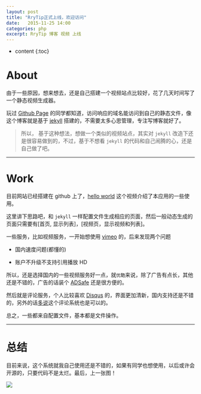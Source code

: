 ```yaml
---
layout: post
title: "RryTip正式上线，欢迎访问"
date:   2015-11-25 14:00
categories: php
excerpt: RryTip 博客 视频 上线
---
```


* content
{:toc}

# About

由于一些原因，想来想去，还是自己搭建一个视频站点比较好，花了几天时间写了一个静态视频生成器。

玩过 [Github Page](https://pages.github.com/) 的同学都知道，访问响应的域名能访问到自己的静态文件，像这个博客就是基于 [jekyll](http://jekyll.bootcss.com/) 搭建的，不需要太多心思管理，专注写博客就好了。

> 所以， 基于这种想法，想做一个类似的视频站点，其实对 `jekyll` 改造下还是很容易做到的，不过，基于不想看 `jekyll` 的代码和自己闹腾的心，还是自己做了吧。

---

# Work

目前网站已经搭建在 github 上了，[hello world](http://rrytip.github.io/home/about-easier/hello-world.html) 这个视频介绍了本应用的一些使用。

这里讲下思路吧，和 `jekyll` 一样配置文件生成相应的页面，然后一般动态生成的页面只需要有[首页, 显示列表]，[视频页，显示视频和列表]。

一些服务，比如视频服务，一开始想使用 [vimeo](https://vimeo.com/) 的，后来发现两个问题

* 国内速度问题(都懂的)

* 账户不升级不支持引用播放 HD

所以，还是选择国内的一些视频服务好一点，就`优酷`来说，除了广告有点长，其他还是不错的，广告的话装个 [ADSafe](http://www.ad-safe.com/?b1) 还是很方便的。

然后就是评论服务，个人比较喜欢 [Disqus](https://disqus.com/) 的，界面更加清新，国内支持还是不错的，另外的话[多说](http://duoshuo.com/)这个评论系统也是可以的。

总之，一些都来自配置文件，基本都是文件操作。

---

# 总结

目前来说，这个系统就我自己使用还是不错的，如果有同学也想使用，以后或许会开源的，只要代码不是太烂。最后，上一张图！

![](http://ww1.sinaimg.cn/mw690/baa3278fgw1eyd44wlvy0j20wl0jjtav.jpg)
